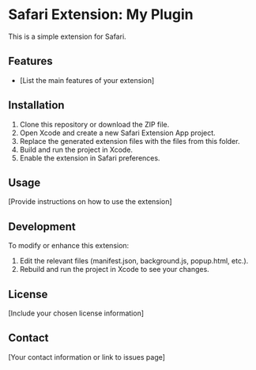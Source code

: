 # Safari Extension: My Plugin

This is a simple extension for Safari.

## Features

- [List the main features of your extension]

## Installation

1. Clone this repository or download the ZIP file.
2. Open Xcode and create a new Safari Extension App project.
3. Replace the generated extension files with the files from this folder.
4. Build and run the project in Xcode.
5. Enable the extension in Safari preferences.

## Usage

[Provide instructions on how to use the extension]

## Development

To modify or enhance this extension:

1. Edit the relevant files (manifest.json, background.js, popup.html, etc.).
2. Rebuild and run the project in Xcode to see your changes.

## License

[Include your chosen license information]

## Contact

[Your contact information or link to issues page]